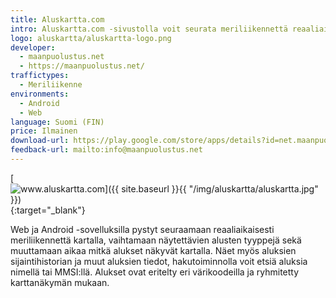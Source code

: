 ```yaml
---
title: Aluskartta.com
intro: Aluskartta.com -sivustolla voit seurata meriliikennettä reaaliaikaisesti kartalla sekä selata eri aluksien tietoja.
logo: aluskartta/aluskartta-logo.png
developer:
  - maanpuolustus.net
  - https://maanpuolustus.net/
traffictypes: 
  - Meriliikenne
environments:
  - Android
  - Web
language: Suomi (FIN)
price: Ilmainen
download-url: https://play.google.com/store/apps/details?id=net.maanpuolustus.aluskartta
feedback-url: mailto:info@maanpuolustus.net
---
```


[![www.aluskartta.com]({{ site.baseurl }}{{ "/img/aluskartta/aluskartta.jpg" }})](https://www.aluskartta.com/){:target="_blank"}

Web ja Android -sovelluksilla pystyt seuraamaan reaaliaikaisesti meriliikennettä kartalla, vaihtamaan näytettävien alusten tyyppejä sekä muuttamaan aikaa mitkä alukset näkyvät kartalla.
Näet myös aluksien sijaintihistorian ja muut aluksien tiedot, hakutoiminnolla voit etsiä aluksia nimellä tai MMSI:llä. Alukset ovat eritelty eri värikoodeilla ja ryhmitetty karttanäkymän mukaan.
